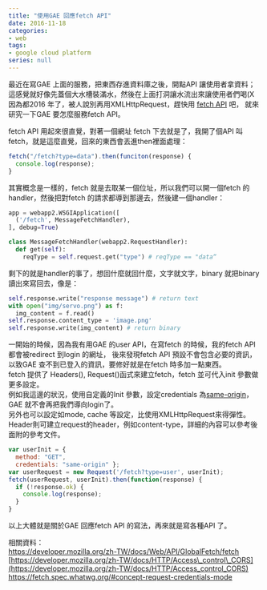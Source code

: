 ```yaml
---
title: "使用GAE 回應fetch API"
date: 2016-11-18
categories:
- web
tags:
- google cloud platform
series: null
---
```


最近在寫GAE 上面的服務，把東西存進資料庫之後，開點API 讓使用者拿資料；這感覺就好像先蓋個大水槽裝滿水，然後在上面打洞讓水流出來讓使用者們喝(X  
因為都2016 年了，被人說別再用XMLHttpRequest，趕快用 [fetch API](https://developer.mozilla.org/en-US/docs/Web/API/WindowOrWorkerGlobalScope/fetch) 吧，
就來研究一下GAE 要怎麼服務fetch API。  
<!--more-->

fetch API 用起來很直覺，對著一個網址 fetch 下去就是了，我開了個API 叫fetch，就是這麼直覺，回來的東西會丟進then裡面處理：  
```js
fetch("/fetch?type=data").then(funciton(response) {
  console.log(response);
}
```

其實概念是一樣的，fetch 就是去取某一個位址，所以我們可以開一個fetch 的handler，然後把對fetch 的請求都導到那邊去，然後建一個handler：  
```python
app = webapp2.WSGIApplication([
  ('/fetch', MessageFetchHandler),
], debug=True)

class MessageFetchHandler(webapp2.RequestHandler):
  def get(self):
    reqType = self.request.get("type") # reqType == "data“
```

剩下的就是handler的事了，想回什麼就回什麼，文字就文字，binary 就把binary讀出來寫回去，像是：  
```python
self.response.write("response message") # return text
with open("img/servo.png") as f:
  img_content = f.read()
self.response.content_type = 'image.png'
self.response.write(img_content) # return binary
```

一開始的時候，因為我有用GAE 的user API，在寫fetch 的時候，我的fetch API都會被redirect 到login 的網址，
後來發現fetch API 預設不會包含必要的資訊，以致GAE 查不到已登入的資訊，要修好就是在fetch 時多加一點東西。  
fetch 提供了 Headers(), Request()函式來建立fetch，fetch 並可代入init 參數做更多設定。  
例如我這邊的狀況，使用自定義的Init 參數，設定credentials 為[same-origin](https://fetch.spec.whatwg.org/#concept-request-credentials-mode)，GAE 就不會再把我們導向login了。  
另外也可以設定如mode, cache 等設定，比使用XMLHttpRequest來得彈性。  
Header則可建立request的header，例如content-type，詳細的內容可以參考後面附的參考文件。  
```js
var userInit = {
  method: "GET",
  credentials: "same-origin" };
var userRequest = new Request('/fetch?type=user', userInit);
fetch(userRequest, userInit).then(function(response) {
  if (!response.ok) {
    console.log(response);
  }
}
```

以上大體就是關於GAE 回應fetch API 的寫法，再來就是寫各種API 了。  

相關資料：  
<https://developer.mozilla.org/zh-TW/docs/Web/API/GlobalFetch/fetch>  
[https://developer.mozilla.org/zh-TW/docs/HTTP/Access\_control\_CORS](https://developer.mozilla.org/zh-TW/docs/HTTP/Access_control_CORS)  
<https://fetch.spec.whatwg.org/#concept-request-credentials-mode>  

